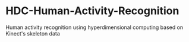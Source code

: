# HDC-Human-Activity-Recognition
Human activity recognition using hyperdimensional computing based on Kinect's skeleton data
